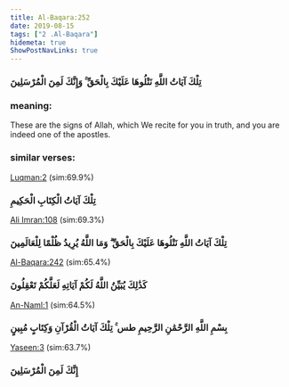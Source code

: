 ```yaml
---
title: Al-Baqara:252
date: 2019-08-15
tags: ["2 .Al-Baqara"]
hidemeta: true 
ShowPostNavLinks: true 
---
```

### تِلْكَ آيَاتُ اللَّهِ نَتْلُوهَا عَلَيْكَ بِالْحَقِّ ۚ وَإِنَّكَ لَمِنَ الْمُرْسَلِينَ
### meaning: 
These are the signs of Allah, which We recite for you in truth, and you are indeed one of the apostles.
### similar verses: 

[Luqman:2](/31/2) (sim:69.9%)

### تِلْكَ آيَاتُ الْكِتَابِ الْحَكِيمِ

[Ali Imran:108](/3/108) (sim:69.3%)

### تِلْكَ آيَاتُ اللَّهِ نَتْلُوهَا عَلَيْكَ بِالْحَقِّ ۗ وَمَا اللَّهُ يُرِيدُ ظُلْمًا لِلْعَالَمِينَ

[Al-Baqara:242](/2/242) (sim:65.4%)

### كَذَٰلِكَ يُبَيِّنُ اللَّهُ لَكُمْ آيَاتِهِ لَعَلَّكُمْ تَعْقِلُونَ

[An-Naml:1](/27/1) (sim:64.5%)

### بِسْمِ اللَّهِ الرَّحْمَٰنِ الرَّحِيمِ طس ۚ تِلْكَ آيَاتُ الْقُرْآنِ وَكِتَابٍ مُبِينٍ

[Yaseen:3](/36/3) (sim:63.7%)

### إِنَّكَ لَمِنَ الْمُرْسَلِينَ
